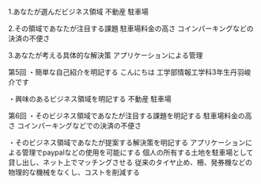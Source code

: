 1.あなたが選んだビジネス領域
不動産
駐車場

2.その領域であなたが注目する課題
駐車場料金の高さ
コインパーキングなどの決済の不便さ

3.あなたが考える具体的な解決策
アプリケーションによる管理

第5回
・簡単な自己紹介を明記する
こんにちは
工学部情報工学科3年生丹羽峻介です

・興味のあるビジネス領域を明記する
不動産
駐車場

第6回
・そのビジネス領域であなたが注目する課題を明記する
駐車場料金の高さ
コインパーキングなどでの決済の不便さ

・そのビジネス領域であなたが提案する解決策を明記する
アプリケーションによる管理でpaypalなどの使用を可能にする
個人の所有する土地を駐車場として貸し出し、ネット上でマッチングさせる
従来のタイヤ止め、柵、発券機などの物理的な機械をなくし、コストを削減する
